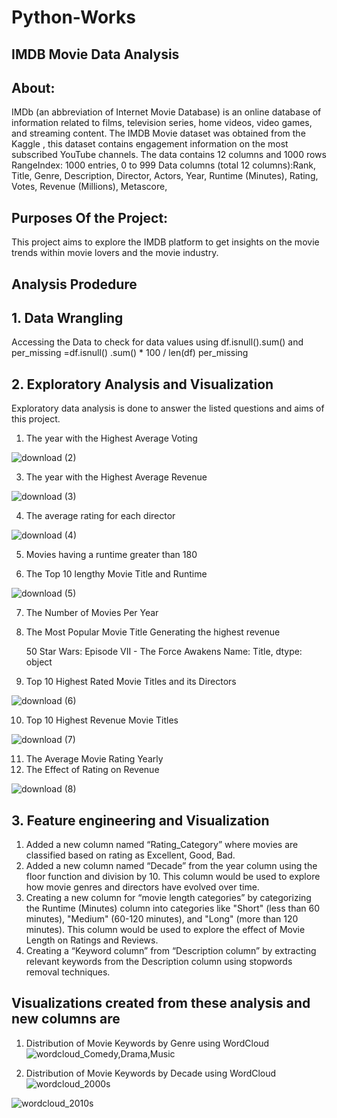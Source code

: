 # Python-Works

## IMDB Movie Data Analysis

## About:
IMDb (an abbreviation of Internet Movie Database) is an online database of information related to films, television series, home videos, video games, and streaming content. The IMDB Movie dataset was obtained from the Kaggle , this dataset contains engagement information on the most subscribed YouTube channels. The data contains 12 columns and 1000 rows
RangeIndex: 1000 entries, 0 to 999
Data columns (total 12 columns):Rank, Title, Genre, Description, Director, Actors, Year, Runtime (Minutes), Rating, Votes, Revenue (Millions), Metascore,
 
## Purposes Of the Project:
This project aims to explore the IMDB platform to get insights on the movie trends within movie lovers and the movie industry.

## Analysis Prodedure

## 1. Data Wrangling
Accessing the Data to check for data values using
df.isnull().sum()
and
per_missing =df.isnull() .sum() * 100 / len(df)
per_missing

## 2. Exploratory Analysis and Visualization
 Exploratory data analysis is done to answer the listed questions and aims of this project.
1.	The year with the Highest Average Voting

![download (2)](https://github.com/Theo-Nla/Python-Works/assets/135545087/c0c238dd-dcd7-4b82-83fe-99f3c24b982b)
   
3.	The year with the Highest Average Revenue

![download (3)](https://github.com/Theo-Nla/Python-Works/assets/135545087/e1975bd9-2af5-48d4-9474-015bc1301918)

4.	The average rating for each director

![download (4)](https://github.com/Theo-Nla/Python-Works/assets/135545087/06c4ea18-8257-4ac4-8cfa-b9ea73db8e11)

5.	Movies having a runtime greater than 180



6.	The Top 10 lengthy Movie Title and Runtime

![download (5)](https://github.com/Theo-Nla/Python-Works/assets/135545087/f1162cde-89fb-4c3a-b981-ae4f938aab7c)

7.	The Number of Movies Per Year



8.	The Most Popular Movie Title Generating the highest revenue

    50    Star Wars: Episode VII - The Force Awakens
    Name: Title, dtype: object

9.	Top 10 Highest Rated Movie Titles and its Directors

![download (6)](https://github.com/Theo-Nla/Python-Works/assets/135545087/f1430d4f-5f29-43c7-98bf-0988e03298af)

10.	Top 10 Highest Revenue Movie Titles

![download (7)](https://github.com/Theo-Nla/Python-Works/assets/135545087/e03f9f79-241b-4a6d-b014-9960a5ee5d10)

11.	The Average Movie Rating Yearly
12.	The Effect of Rating on Revenue

![download (8)](https://github.com/Theo-Nla/Python-Works/assets/135545087/9fc4ef69-64ba-4864-b2e5-c1020b723a1d)

## 3. Feature engineering and Visualization
1.	Added a new column named “Rating_Category” where movies are classified based on rating as Excellent, Good, Bad.
2.	Added a new column named “Decade” from the year column using the floor function and division by 10. This column would be used to explore how movie genres and directors have evolved over time.
3.	Creating a new column for “movie length categories” by categorizing the Runtime (Minutes) column into categories like "Short" (less than 60 minutes), "Medium" (60-120 minutes), and "Long" (more than 120 minutes). This column would be used to explore the effect of Movie Length on Ratings and Reviews.
4.	Creating a “Keyword column” from “Description column” by extracting relevant keywords from the Description column using stopwords removal techniques.

## Visualizations created from these analysis and new columns are
1.	Distribution of Movie Keywords by Genre using WordCloud
 ![wordcloud_Comedy,Drama,Music](https://github.com/Theo-Nla/Python-Works/assets/135545087/7fa4e059-db00-498e-98ec-1c3350bd0556)
 
2.	Distribution of Movie Keywords by Decade using WordCloud
 ![wordcloud_2000s](https://github.com/Theo-Nla/Python-Works/assets/135545087/86a1574a-ee3d-47c7-94ed-126dca7643dc)

 ![wordcloud_2010s](https://github.com/Theo-Nla/Python-Works/assets/135545087/b23c2cc3-4190-4f17-ba87-2d5763bc9cdf)
